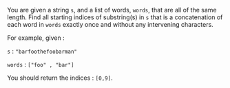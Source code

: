 You are given a string `s`, and a list of words, `words`, that are all of the same length. Find all starting indices of substring(s) in `s` that is a concatenation of each word in `words` exactly once and without any intervening characters.

For example, given :

`s` : `"barfoothefoobarman"`

`words` : `["foo" , "bar"]`

You should return the indices : `[0,9]`.
